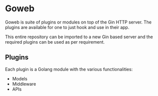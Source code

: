 # Goweb

Goweb is suite of plugins or modules on top of the Gin HTTP server.
The plugins are available for one to just hook and use in their app.

This entire repository can be imported to a new Gin based server and the required plugins
can be used as per requirement.

## Plugins

Each plugin is a Golang module with the various functionalities:

- Models
- Middleware
- APIs
